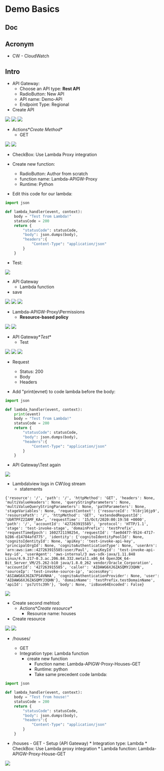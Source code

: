 # Demo Basics

## Doc

## Acronym
* CW - CloudWatch


## Intro
* API Gateway:
    * Choose an API type: **Rest API**
    * RadioButton: New API
    * API name: Demo-API
    * Endpoint Type: Regional
* Create API
    

[<img src="https://i.imgur.com/PqnmBmV.png">](https://i.imgur.com/PqnmBmV.png)
[<img src="https://i.imgur.com/DC831y4.png">](https://i.imgur.com/DC831y4.png)
[<img src="https://i.imgur.com/RPFMhH2.png">](https://i.imgur.com/RPFMhH2.png)

* Actions\**Create Method**
    * GET

[<img src="https://i.imgur.com/F56Xox0.png">](https://i.imgur.com/F56Xox0.png)
[<img src="https://i.imgur.com/JXZ7I7j.png">](https://i.imgur.com/JXZ7I7j.png)

* CheckBox: Use Lambda Proxy integration

* Create new function:
    * RadioButton: Author from scratch
    * function name: Lambda-APIGW-Proxy
    * Runtime: Python
* Edit this code for our lambda:
````python
import json

def lambda_handler(event, context):
    body = "Test from Lambda!"
    statusCode = 200
    return {
        "statusCode": statusCode,
        "body": json.dumps(body),
        "headers":{
            "Content-Type": "application/json"
        }
    }
````
* Test:

[<img src="https://i.imgur.com/EdMNCsy.png">](https://i.imgur.com/EdMNCsy.png)

* API Gateway
    * Lambda function
* save

[<img src="https://i.imgur.com/HY2TNro.png">](https://i.imgur.com/HY2TNro.png)
[<img src="https://i.imgur.com/arjG0dz.png">](https://i.imgur.com/arjG0dz.png)
[<img src="https://i.imgur.com/9NuSUAv.png">](https://i.imgur.com/9NuSUAv.png)

* Lambda-APIGW-Proxy\Permissions
    * **Resource-based policy**

[<img src="https://i.imgur.com/EBY0n9k.png">](https://i.imgur.com/EBY0n9k.png)
[<img src="https://i.imgur.com/cNahWHk.png">](https://i.imgur.com/cNahWHk.png)

* API Gateway\**Test**
    * Test

[<img src="https://i.imgur.com/ccVV9qe.png">](https://i.imgur.com/ccVV9qe.png)
[<img src="https://i.imgur.com/w2HXgtq.png">](https://i.imgur.com/w2HXgtq.png)
[<img src="https://i.imgur.com/8euI58g.png">](https://i.imgur.com/8euI58g.png)

* Request
    * Status: 200
    * Body
    * Headers
    
* Add "print(evnet) to code lambda before the body:
````python
import json

def lambda_handler(event, context):
    print(event)
    body = "Test from Lambda!"
    statusCode = 200
    return {
        "statusCode": statusCode,
        "body": json.dumps(body),
        "headers":{
            "Content-Type": "application/json"
        }
    }
````

* API Gateway\Test again

[<img src="https://i.imgur.com/1rgKxxo.png">](https://i.imgur.com/1rgKxxo.png)

* Lambda\view logs in CW\log stream
    * statements
````log
{'resource': '/', 'path': '/', 'httpMethod': 'GET', 'headers': None, 'multiValueHeaders': None, 'queryStringParameters': None, 'multiValueQueryStringParameters': None, 'pathParameters': None, 'stageVariables': None, 'requestContext': {'resourceId': 'hl8rj16jp9', 'resourcePath': '/', 'httpMethod': 'GET', 'extendedRequestId': 'UbRTPFZ2IAMF_KA=', 'requestTime': '15/Oct/2020:00:19:58 +0000', 'path': '/', 'accountId': '427263915585', 'protocol': 'HTTP/1.1', 'stage': 'test-invoke-stage', 'domainPrefix': 'testPrefix', 'requestTimeEpoch': 1602721198254, 'requestId': 'fae0d477-9524-4717-b286-d14784afd775', 'identity': {'cognitoIdentityPoolId': None, 'cognitoIdentityId': None, 'apiKey': 'test-invoke-api-key', 'principalOrgId': None, 'cognitoAuthenticationType': None, 'userArn': 'arn:aws:iam::427263915585:user/Paul', 'apiKeyId': 'test-invoke-api-key-id', 'userAgent': 'aws-internal/3 aws-sdk-java/1.11.848 Linux/4.9.217-0.3.ac.206.84.332.metal1.x86_64 OpenJDK_64-Bit_Server_VM/25.262-b10 java/1.8.0_262 vendor/Oracle_Corporation', 'accountId': '427263915585', 'caller': 'AIDAWG6XJ6ZASQMYJ3QHN', 'sourceIp': 'test-invoke-source-ip', 'accessKey': 'ASIAWG6XJ6ZA7PS4VNHA', 'cognitoAuthenticationProvider': None, 'user': 'AIDAWG6XJ6ZASQMYJ3QHN'}, 'domainName': 'testPrefix.testDomainName', 'apiId': 'ps7zttc39h'}, 'body': None, 'isBase64Encoded': False}
````
    
[<img src="https://i.imgur.com/UG25R83.png">](https://i.imgur.com/UG25R83.png)

* Create second mehtod:
    * Actions\**Create resource**
      * Resource name: houses
* Create resource

[<img src="https://i.imgur.com/YFq2PIP.png">](https://i.imgur.com/YFq2PIP.png)
[<img src="https://i.imgur.com/T96SwL3.png">](https://i.imgur.com/T96SwL3.png)

* /houses/<create method>
   * GET
   * Integration type: Lambda function 
      * create new function
         * Function name: Lambda-APIGW-Proxy-Houses-GET
         * Runtime: python
         * Take same precedent code lambda:
````python
import json

def lambda_handler(event, context):
    body = "Test from house!"
    statusCode = 200
    return {
        "statusCode": statusCode,
        "body": json.dumps(body),
        "headers":{
            "Content-Type": "application/json"
        }
    }
````

* /houses - GET - Setup (API Gateway)
      * Integration type: Lambda 
      * CheckBox: Use Lambda proxy integration
      * Lambda function: Lambda-APIGW-Proxy-House-GET
      
[<img src="https://i.imgur.com/6nH7Nzo.png">](https://i.imgur.com/6nH7Nzo.png)
